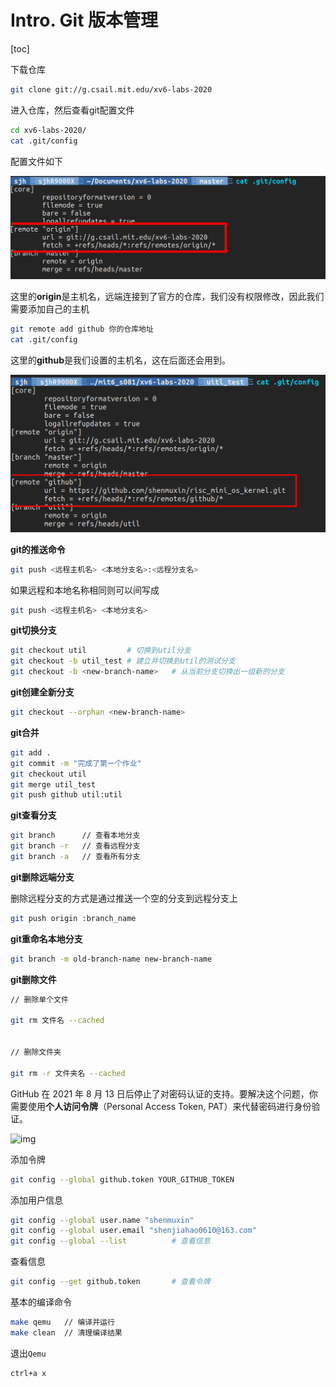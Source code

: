 # Intro. Git 版本管理

[toc]

下载仓库

```bash
git clone git://g.csail.mit.edu/xv6-labs-2020
```

进入仓库，然后查看git配置文件

```bash
cd xv6-labs-2020/
cat .git/config
```

配置文件如下

![img](./MIT6.S801.assets/git_1.png)



这里的**origin**是主机名，远端连接到了官方的仓库，我们没有权限修改，因此我们需要添加自己的主机

```bash
git remote add github 你的仓库地址
cat .git/config
```

这里的**github**是我们设置的主机名，这在后面还会用到。

![img](./MIT6.S801.assets/git_2.png)

**git的推送命令**

```bash
git push <远程主机名> <本地分支名>:<远程分支名>
```

如果远程和本地名称相同则可以间写成

```bash
git push <远程主机名> <本地分支名>
```

**git切换分支**

```bash
git checkout util         # 切换到util分支
git checkout -b util_test # 建立并切换到util的测试分支
git checkout -b <new-branch-name>	# 从当前分支切换出一组新的分支
```

**git创建全新分支**

```bash
git checkout --orphan <new-branch-name>
```

**git合并**

```bash
git add .
git commit -m "完成了第一个作业"
git checkout util
git merge util_test
git push github util:util
```

**git查看分支**

```bash
git branch		// 查看本地分支
git branch -r 	// 查看远程分支
git branch -a	// 查看所有分支
```

**git删除远端分支**

删除远程分支的方式是通过推送一个空的分支到远程分支上

```bash
git push origin :branch_name
```

**git重命名本地分支**

```bash
git branch -m old-branch-name new-branch-name
```

**git删除文件**

```bash
// 删除单个文件
 
git rm 文件名 --cached
 
 
// 删除文件夹
 
git rm -r 文件夹名 --cached
```



GitHub 在 2021 年 8 月 13 日后停止了对密码认证的支持。要解决这个问题，你需要使用**个人访问令牌**（Personal Access Token, PAT）来代替密码进行身份验证。

![img](./Markdown_Note/MIT6.S801.assets/git_3.png)

添加令牌

```bash
git config --global github.token YOUR_GITHUB_TOKEN
```

添加用户信息

```bash
git config --global user.name "shenmuxin"
git config --global user.email "shenjiahao0610@163.com"
git config --global --list			# 查看信息
```

查看信息

```bash
git config --get github.token		# 查看令牌
```



基本的编译命令

```bash
make qemu	// 编译并运行
make clean	// 清理编译结果
```

退出`Qemu`

```bash
ctrl+a x
```

